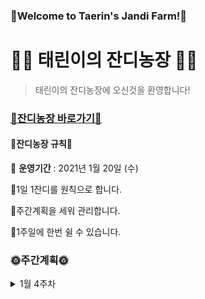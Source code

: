 ### 💚Welcome to Taerin's Jandi Farm!💚

#   👩‍🌾 태린이의 잔디농장 👩‍🌾

> 태린이의 잔디농장에 오신것을 환영합니다! 



### [🌼잔디농장 바로가기🌼](https://github.com/hataerin/TIL)



#### 🌈잔디농장 규칙🌈

🥕 **운영기간** : 2021년 1월 20일 (수)

🥦1일 1잔디를 원칙으로 합니다.

🥦주간계획을 세워 관리합니다.

🥦1주일에 한번 쉴 수 있습니다.



### 🌞주간계획🌞

<details>
<summary> 1월 4주차 </summary>
<div markdown="1">

💧 1/21 ~ 1/24

- [ ] [자바] 인프런 강의 듣기 (~배열)
- [ ] [SAA] 문제풀기 (~30번)

</div>
</details>

